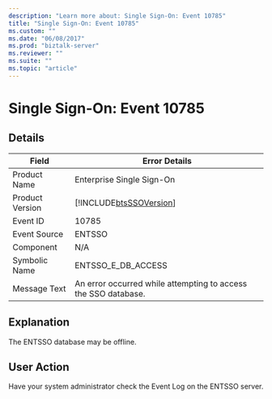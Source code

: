 ```yaml
---
description: "Learn more about: Single Sign-On: Event 10785"
title: "Single Sign-On: Event 10785"
ms.custom: ""
ms.date: "06/08/2017"
ms.prod: "biztalk-server"
ms.reviewer: ""
ms.suite: ""
ms.topic: "article"
---
```

# Single Sign-On: Event 10785
## Details  
  
| Field | Error Details |
|-----------------|----------------------------------------------------------------|
|  Product Name   |                   Enterprise Single Sign-On                    |
| Product Version |   [!INCLUDE[btsSSOVersion](../includes/btsssoversion-md.md)]   |
|    Event ID     |                             10785                              |
|  Event Source   |                             ENTSSO                             |
|    Component    |                              N/A                               |
|  Symbolic Name  |                       ENTSSO_E_DB_ACCESS                       |
|  Message Text   | An error occurred while attempting to access the SSO database. |
  
## Explanation  
 The ENTSSO database may be offline.  
  
## User Action  
 Have your system administrator check the Event Log on the ENTSSO server.
